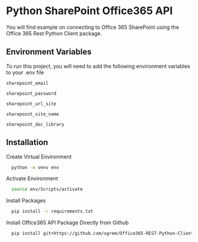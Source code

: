 # Python SharePoint Office365 API
You will find example on connecting to Office 365 SharePoint using the Office 365 Rest Python Client package.

## Environment Variables

To run this project, you will need to add the following environment variables to your .env file

`sharepoint_email`

`sharepoint_password`

`sharepoint_url_site`

`sharepoint_site_name`

`sharepoint_doc_library`


## Installation

Create Virtual Environment  

```bash
  python -m venv env
```

Activate Environment
```bash
  source env/Scripts/activate
```

Install Packages
```bash
  pip install -r requirements.txt
```

Install Office365 API Package Directly from Github
```bash
  pip install git+https://github.com/vgrem/Office365-REST-Python-Client.git#egg=Office365-REST-Python-Client